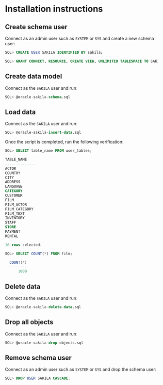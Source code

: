 # Installation instructions

## Create schema user
Connect as an admin user such as `SYSTEM` or `SYS` and create a new schema user:

```sql
SQL> CREATE USER SAKILA IDENTIFIED BY sakila;

SQL> GRANT CONNECT, RESOURCE, CREATE VIEW, UNLIMITED TABLESPACE TO SAKILA;
```

## Create data model
Connect as the `SAKILA` user and run:

```sql
SQL> @oracle-sakila-schema.sql
```

## Load data
Connect as the `SAKILA` user and run:

```sql
SQL> @oracle-sakila-insert-data.sql
```

Once the script is completed, run the following verification:

```sql
SQL> SELECT table_name FROM user_tables;

TABLE_NAME
--------------
ACTOR
COUNTRY
CITY
ADDRESS
LANGUAGE
CATEGORY
CUSTOMER
FILM
FILM_ACTOR
FILM_CATEGORY
FILM_TEXT
INVENTORY
STAFF
STORE
PAYMENT
RENTAL

16 rows selected.

SQL> SELECT COUNT(*) FROM film;

  COUNT(*)
----------
      1000
```

## Delete data
Connect as the `SAKILA` user and run:

```sql
SQL> @oracle-sakila-delete-data.sql
```

## Drop all objects
Connect as the `SAKILA` user and run:

```sql
SQL> @oracle-sakila-drop-objects.sql
```

## Remove schema user
Connect as an admin user such as `SYSTEM` or `SYS` and drop the schema user:

```sql
SQL> DROP USER SAKILA CASCADE;
```
